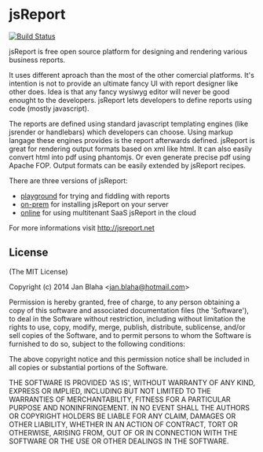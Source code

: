 # jsReport

[![Build Status](https://travis-ci.org/jsreport/jsreport.png?branch=master)](https://travis-ci.org/jsreport/jsreport)

jsReport is free open source platform for designing and rendering various business reports.

It uses different aproach than the most of the other comercial platforms. It's intention is not to provide an ultimate fancy UI with report designer like other does. Idea is that any fancy wysiwyg editor will never be good enought to the developers. jsReport lets developers to define reports using code (mostly javascript).


The reports are defined using standard javascript templating engines (like jsrender or handlebars) which developers can choose. Using markup langage these engines provides is the report afterwards defined. jsReport is great for rendering output formats based on xml like html. It can also easily convert html into pdf using phantomjs. Or even generate precise pdf using Apache FOP. Output formats can be easily extended by jsReport recipes.

There are three versions of jsReport:

 * [playground](http://jsreport.net/plaground) for trying and fiddling with reports
 * [on-prem](http://jsreport.net/on-prem) for installing jsReport on your server
 * [online](http://jsreport.net/online) for using multitenant SaaS jsReport in the cloud

For more informations visit http://jsreport.net

## License 

(The MIT License)

Copyright (c) 2014 Jan Blaha &lt;jan.blaha@hotmail.com&gt;

Permission is hereby granted, free of charge, to any person obtaining
a copy of this software and associated documentation files (the
'Software'), to deal in the Software without restriction, including
without limitation the rights to use, copy, modify, merge, publish,
distribute, sublicense, and/or sell copies of the Software, and to
permit persons to whom the Software is furnished to do so, subject to
the following conditions:

The above copyright notice and this permission notice shall be
included in all copies or substantial portions of the Software.

THE SOFTWARE IS PROVIDED 'AS IS', WITHOUT WARRANTY OF ANY KIND,
EXPRESS OR IMPLIED, INCLUDING BUT NOT LIMITED TO THE WARRANTIES OF
MERCHANTABILITY, FITNESS FOR A PARTICULAR PURPOSE AND NONINFRINGEMENT.
IN NO EVENT SHALL THE AUTHORS OR COPYRIGHT HOLDERS BE LIABLE FOR ANY
CLAIM, DAMAGES OR OTHER LIABILITY, WHETHER IN AN ACTION OF CONTRACT,
TORT OR OTHERWISE, ARISING FROM, OUT OF OR IN CONNECTION WITH THE
SOFTWARE OR THE USE OR OTHER DEALINGS IN THE SOFTWARE.